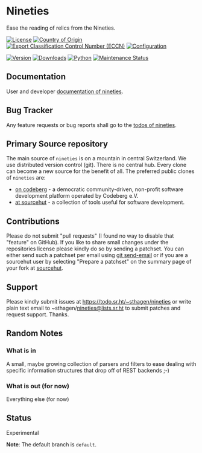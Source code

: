 # Nineties

Ease the reading of relics from the Nineties.

[![License](https://git.sr.ht/~sthagen/nineties/blob/default/docs/badges/license-spdx-mit.svg)](https://git.sr.ht/~sthagen/nineties/tree/default/item/LICENSE)
[![Country of Origin](https://git.sr.ht/~sthagen/nineties/blob/default/docs/badges/country-of-origin-name-switzerland-neutral.svg)](https://git.sr.ht/~sthagen/nineties/tree/default/item/COUNTRY-OF-ORIGIN)
[![Export Classification Control Number (ECCN)](https://git.sr.ht/~sthagen/nineties/blob/default/docs/badges/export-control-classification-number_eccn-ear99-neutral.svg)](https://git.sr.ht/~sthagen/nineties/tree/default/item/EXPORT-CONTROL-CLASSIFICATION-NUMBER)
[![Configuration](https://git.sr.ht/~sthagen/nineties/blob/default/docs/badges/configuration-sbom.svg)](https://git.sr.ht/~sthagen/nineties/tree/default/item/docs/third-party/README.md)

[![Version](https://git.sr.ht/~sthagen/nineties/blob/default/docs/badges/latest-release.svg)](https://pypi.python.org/pypi/nineties/)
[![Downloads](https://git.sr.ht/~sthagen/nineties/blob/default/docs/badges/downloads-per-month.svg)](https://pepy.tech/project/nineties)
[![Python](https://git.sr.ht/~sthagen/nineties/blob/default/docs/badges/python-versions.svg)](https://pypi.python.org/pypi/nineties/)
[![Maintenance Status](https://git.sr.ht/~sthagen/nineties/blob/default/docs/badges/commits-per-year.svg)](https://git.sr.ht/~sthagen/nineties/log)

## Documentation

User and developer [documentation of nineties](https://codes.dilettant.life/docs/nineties).

## Bug Tracker

Any feature requests or bug reports shall go to the [todos of nineties](https://todo.sr.ht/~sthagen/nineties).

## Primary Source repository

The main source of `nineties` is on a mountain in central Switzerland.
We use distributed version control (git).
There is no central hub.
Every clone can become a new source for the benefit of all.
The preferred public clones of `nineties` are:

* [on codeberg](https://codeberg.org/sthagen/nineties) - a democratic community-driven, non-profit software development platform operated by Codeberg e.V.
* [at sourcehut](https://git.sr.ht/~sthagen/nineties) - a collection of tools useful for software development.

## Contributions

Please do not submit "pull requests" (I found no way to disable that "feature" on GitHub).
If you like to share small changes under the repositories license please kindly do so by sending a patchset.
You can either send such a patchset per email using [git send-email](https://git-send-email.io) or 
if you are a sourcehut user by selecting "Prepare a patchset" on the summary page of your fork at [sourcehut](https://git.sr.ht/).

## Support

Please kindly submit issues at https://todo.sr.ht/~sthagen/nineties or write plain text email to ~sthagen/nineties@lists.sr.ht to submit patches and request support. Thanks.

## Random Notes

### What is in

A small, maybe growing collection of parsers and filters
to ease dealing with specific information structures that
drop off of REST backends ;-)

### What is out (for now)

Everything else (for now)

## Status

Experimental

**Note**: The default branch is `default`.
